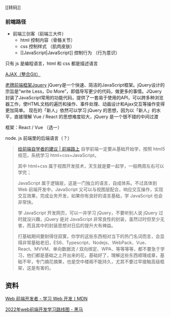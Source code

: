 ---
---

[[转码]]

### 前端路径

- 前端三剑客（前端三大件）
	- html 控制内容（骨骼关节）
	- css 控制样式 （肌肉皮肤）
	- [[JavaScript|JavaScript]] 控制行为 （行为意识）

只有 js 是编程语言，html 和 css 都是描述语言

[AJAX（整合Git）](https://www.bilibili.com/video/BV1zs411h74a?vd_source=edb3b9d2edcf09617c0c07c0499efd40)

[老牌前端框架Jquery](https://www.bilibili.com/video/BV1ey4y1k73p?spm_id_from=333.999.0.0&vd_source=edb3b9d2edcf09617c0c07c0499efd40)
	jQuery是一个快速、简洁的JavaScript框架。jQuery设计的宗旨是“write Less，Do More”，即倡导写更少的代码，做更多的事情。JQuery封装了JavaScript常用的功能代码，提供了一套易于使用的API，可以跨多种浏览器工作，使HTML文档的遍历和操作、事件处理、动画设计和Ajax交互等操作变得更加简单。 现在的「新人」依然可以学习 jQuery 的思想，因为以「新人」的水平，直接理解 Vue / React 的思想难度较大，jQuery 是一个很不错的中间过渡

框架：React / Vue （选一）

node. js 前端里的后端语言（？）

> [给前端自学者的建议 | 前端路上](http://refined-x.com/2019/02/27/%E7%BB%99%E5%89%8D%E7%AB%AF%E8%87%AA%E5%AD%A6%E8%80%85%E7%9A%84%E5%BB%BA%E8%AE%AE/)
> 自学前端一定要从基础开始学，按照 html5 规范，系统学习 html+css+JavaScript。
> 
> 其中 html+css 属于视图开发技术，天生就是要一起学，一般两周左右可以学完；
> 
> JavaScript 属于逻辑层，这是一门独立的语言，自成体系。不过具体到 Web 前端开发中，JavaScript 又可以与视图层配合，响应交互操作，实现交互效果，完成业务开发，如果你有良好的语言基础，学 JavaScript 也会非常快。
> 
> 学 JavaScript 开发网页，可以一并学习 jQuery，不要听别人说 jQuery 过时就没兴趣，jQuery 是对 JavaScript 非常良性的封装，虽然过时但至少无害，而且其中的封装思想对日后的提升大有裨益。
> 
> 打基础期间要耐得住寂寞，你学的这些东西相对当下的热门名词而言，会显得非常基础老旧，ES6、Typescript、Nodejs、WebPack、Vue、React、MVVM、单向数据流 / 双向绑定、WPA、等等等等，都不要急于学习，他们都是基础之上开出来的花，基础好了，理解这些东西顺理成章，基础不牢，专门摘花摘果，也是空中楼阁不能持久，尤其不要过早接触高级框架，这是有害的。



## 资料

[Web 前端开发者 - 学习 Web 开发丨MDN](https://developer.mozilla.org/zh-CN/docs/Learn/Front-end_web_developer)

[2022年web前端开发学习路线图 - 黑马](https://www.bilibili.com/read/cv10431130)

